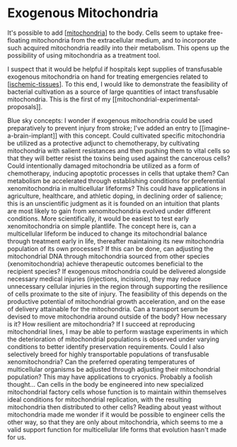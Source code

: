 # Exogenous Mitochondria

It's possible to add [[mitochondria]] to the body.  Cells seem to uptake free-floating mitochondria from the extracellular medium, and to incorporate such acquired mitochondria readily into their metabolism.  This opens up the possibility of using mitochondria as a treatment tool.

I suspect that it would be helpful if hospitals kept supplies of transfusable exogenous mitochondria on hand for treating emergencies related to [[ischemic-tissues]].  To this end, I would like to demonstrate the feasibility of bacterial cultivation as a source of large quantities of intact transfusable mitochondria.  This is the first of my [[mitochondrial-experimental-proposals]].

Blue sky concepts:
I wonder if exogenous mitochondria could be used preparatively to prevent injury from stroke; I've added an entry to [[imagine-a-brain-implant]] with this concept.
Could cultivated specific mitochondria be utilized as a protective adjunct to chemotherapy, by cultivating mitochondria with salient resistances and then pushing them to vital cells so that they will better resist the toxins being used against the cancerous cells?
Could intentionally damaged mitochondria be utilized as a form of chemotherapy, inducing apoptotic processes in cells that uptake them?
Can metabolism be accelerated through establishing conditions for preferential xenomitochondria in multicellular lifeforms?  This could have applications in agriculture, healthcare, and athletic doping, in declining order of salience; this is an unscientific judgment as it is founded on an intuition that plants are most likely to gain from xenomitochondria evolved under different conditions.  More scientifically, it would be easiest to test early xenomitochondria on simple plantlife.  The concept here is, can a multicellular lifeform be induced to change its mitochondrial balance through treatment early in life, thereafter maintaining its new mitochondria population of its own processes?  If this can be done, can adjusting the mitochondrial DNA through mitochondria sourced from other species (xenomitochondria) achieve therapeutic outcomes beneficial to the recipient species?
If exogenous mitochondria could be delivered alongside necessary medical injuries (injections, incisions), they may reduce unnecessary cellular injuries in the region through supporting the resilience of cells proximate to the site of injury.  The feasibility of this depends on the productive potential of mitochondrial growth acceleration, and on the ease of delivery attainable for the mitochondria.
Can a transport serum be devised to move mitochondria around outside of the body?  How necessary is it?  How resilient are mitochondria?  If I succeed at reproducing mitochondrial lines, I may be able to perform wastage experiments in which the deterioration of mitochondrial populations is observed under varying conditions to better identify preservation requirements.  Could I also selectively breed for highly transportable populations of transfusable xenomitochondria?
Can the preferred operating temperatures of multicellular organisms be adjusted through adjusting their mitochondrial population?  This may have applications to cryonics.  Probably a foolish thought...
Can cells in the body be engineered into new specialized mitochondrial factory cells whose function is to maintain within themselves ideal conditions for mitochondrial replication, with the resulting mitochondria then distributed to other cells?  Reading about yeast without mitochondria made me wonder if it would be possible to engineer cells the other way, so that they are only about mitochondria, which seems to me a valid support function for multicellular life forms that evolution hasn't made for us.


[//begin]: # "Autogenerated link references for markdown compatibility"
[mitochondria]: mitochondria "Mitochondria"
[ischemic-tissues]: ischemic-tissues "Ischemic Tissues"
[//end]: # "Autogenerated link references"